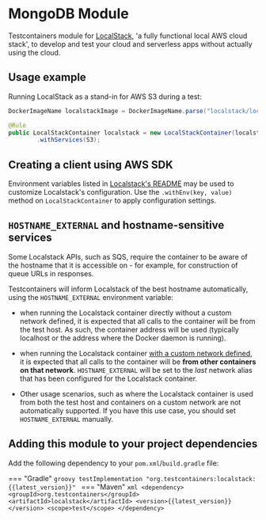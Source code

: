 # MongoDB Module

Testcontainers module for [LocalStack](http://localstack.cloud/), 'a fully functional local AWS cloud stack', to develop and test your cloud and serverless apps without actually using the cloud.

## Usage example

Running LocalStack as a stand-in for AWS S3 during a test:

```java
DockerImageName localstackImage = DockerImageName.parse("localstack/localstack:0.11.3");

@Rule
public LocalStackContainer localstack = new LocalStackContainer(localstackImage)
        .withServices(S3);
```

## Creating a client using AWS SDK

[//]: # (<!--codeinclude-->)
[//]: # ([AWS SDK V1]&#40;../../modules/localstack/src/test/java/org/testcontainers/containers/localstack/LocalstackContainerTest.java&#41; inside_block:with_aws_sdk_v1)
[//]: # (<!--/codeinclude-->)

[//]: # (<!--codeinclude-->)
[//]: # ([AWS SDK V2]&#40;../../modules/localstack/src/test/java/org/testcontainers/containers/localstack/LocalstackContainerTest.java&#41; inside_block:with_aws_sdk_v2)
[//]: # (<!--/codeinclude-->)

Environment variables listed in [Localstack's README](https://github.com/localstack/localstack#configurations) may be used to customize Localstack's configuration. 
Use the `.withEnv(key, value)` method on `LocalStackContainer` to apply configuration settings.

## `HOSTNAME_EXTERNAL` and hostname-sensitive services

Some Localstack APIs, such as SQS, require the container to be aware of the hostname that it is accessible on - for example, for construction of queue URLs in responses.

Testcontainers will inform Localstack of the best hostname automatically, using the `HOSTNAME_EXTERNAL` environment variable:

* when running the Localstack container directly without a custom network defined, it is expected that all calls to the container will be from the test host. As such, the container address will be used (typically localhost or the address where the Docker daemon is running).

[//]: # (    <!--codeinclude-->)
[//]: # (    [Localstack container running without a custom network]&#40;../../modules/localstack/src/test/java/org/testcontainers/containers/localstack/LocalstackContainerTest.java&#41; inside_block:without_network)
[//]: # (    <!--/codeinclude-->)

* when running the Localstack container [with a custom network defined](/features/networking/#advanced-networking), it is expected that all calls to the container will be **from other containers on that network**. `HOSTNAME_EXTERNAL` will be set to the *last* network alias that has been configured for the Localstack container.

[//]: # (    <!--codeinclude-->)
[//]: # (    [Localstack container running with a custom network]&#40;../../modules/localstack/src/test/java/org/testcontainers/containers/localstack/LocalstackContainerTest.java&#41; inside_block:with_network)
[//]: # (    <!--/codeinclude-->)

* Other usage scenarios, such as where the Localstack container is used from both the test host and containers on a custom network are not automatically supported. If you have this use case, you should set `HOSTNAME_EXTERNAL` manually.

## Adding this module to your project dependencies

Add the following dependency to your `pom.xml`/`build.gradle` file:

=== "Gradle"
    ```groovy
    testImplementation "org.testcontainers:localstack:{{latest_version}}"
    ```
=== "Maven"
    ```xml
    <dependency>
        <groupId>org.testcontainers</groupId>
        <artifactId>localstack</artifactId>
        <version>{{latest_version}}</version>
        <scope>test</scope>
    </dependency>
    ```
